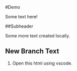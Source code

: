 #Demo

Some text here!

##Subheader

Some more text created locally.

## New Branch Text

1. Open this html using vscode.

